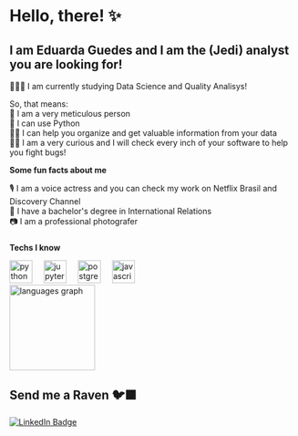 # Hello, there! ✨

## I am Eduarda Guedes and I am the (Jedi) analyst you are looking for!

🧙🏻‍♀️ I am currently studying Data Science and Quality Analisys! 
<p>So, that means:
 <br>🔮 I am a very meticulous person
 <br>🐉 I can use Python 
 <br>🧞‍♀️ I can help you organize and get valuable information from your data
 <br>🐦‍🔥 I am a very curious and I will check every inch of your software to help you fight bugs!
  
  **Some fun facts about me**<p>
  🎙️ I am a voice actress and you can check my work on Netflix Brasil and Discovery Channel<br>
  📜 I have a bachelor's degree in International Relations<br>
  📷 I am a professional photografer

  ###

 **Techs I know**

<div align="left">
  <img src="https://cdn.jsdelivr.net/gh/devicons/devicon/icons/python/python-original.svg" height="40" alt="python logo"  />
  <img width="12" />
  <img src="https://cdn.jsdelivr.net/gh/devicons/devicon/icons/jupyter/jupyter-original.svg" height="40" alt="jupyter logo"  />
  <img width="12" />
  <img src="https://cdn.jsdelivr.net/gh/devicons/devicon/icons/postgresql/postgresql-original.svg" height="40" alt="postgresql logo"  />
   <img width="12" />
  <img src="https://cdn.jsdelivr.net/gh/devicons/devicon/icons/javascript/javascript-original.svg" height="40" alt="javascript logo"  />
</div>

<div align="left">
  <img src="https://github-readme-stats.vercel.app/api/top-langs?username=witchcraftcat&locale=en&hide_title=false&layout=compact&card_width=320&langs_count=5&theme=dark&hide_border=false&order=2" height="150" alt="languages graph"  />
</div>

###


<h2>Send me a Raven <span>🐦‍⬛</span></h2>

<div align="left">
  <a href="https://www.linkedin.com/in/eduarda-guedes-8b06a989/ title="LinkedIn">
    <img src="https://img.shields.io/badge/LinkedIn-%230077B5.svg?logo=linkedin&logoColor=white&style=for-the-badge" alt="LinkedIn Badge" />
  </a>
</div>
  
  
  

<!--
**witchcraftcat/witchcraftcat** is a ✨ _special_ ✨ repository because its `README.md` (this file) appears on your GitHub profile.

Here are some ideas to get you started:

- 🔭 I’m currently working on ...
- 🌱 I’m currently learning ...
- 👯 I’m looking to collaborate on ...
- 🤔 I’m looking for help with ...
- 💬 Ask me about ...
- 📫 How to reach me: ...
- 😄 Pronouns: ...
- ⚡ Fun fact: ...
-->
